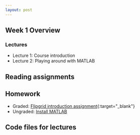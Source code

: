 ```yaml
---
layout: post
---
```


## Week 1 Overview
### Lectures
* Lecture 1: Course introduction
* Lecture 2: Playing around with MATLAB

## Reading assignments

## Homework

* Graded:
  [Flipgrid introduction assignment](https://csufullerton.instructure.com/courses/3127326/assignments/31019398){:target="_blank"}
* Ungraded:
  [Install MATLAB](https://csufullerton.instructure.com/courses/3127326/pages/install-matlab?module_item_id=67996522)

## Code files for lectures

  


